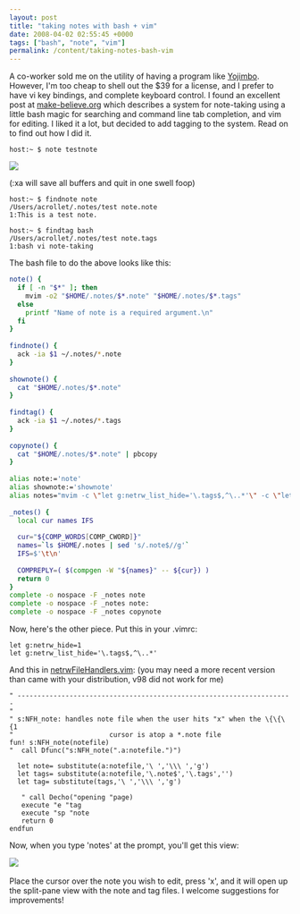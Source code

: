 ```yaml
---
layout: post
title: "taking notes with bash + vim"
date: 2008-04-02 02:55:45 +0000
tags: ["bash", "note", "vim"]
permalink: /content/taking-notes-bash-vim
---
```




A co-worker sold me on the utility of having a program like
[Yojimbo](http://www.barebones.com/products/yojimbo/). However, I\'m too
cheap to shell out the \$39 for a license, and I prefer to have vi key
bindings, and complete keyboard control. I found an excellent post at
[make-believe.org](http://www.make-believe.org/in-words/post/bashing-out-notes)
which describes a system for note-taking using a little bash magic for
searching and command line tab completion, and vim for editing. I liked
it a lot, but decided to add tagging to the system. Read on to find out
how I did it.

    host:~ $ note testnote

![](http://reluctanthacker.rollett.org/sites/default/files/images/Picture%2012.png)

(:xa will save all buffers and quit in one swell foop)

    host:~ $ findnote note
    /Users/acrollet/.notes/test note.note
    1:This is a test note.

    host:~ $ findtag bash
    /Users/acrollet/.notes/test note.tags
    1:bash vi note-taking

The bash file to do the above looks like this:


``` bash
note() {
  if [ -n "$*" ]; then
    mvim -o2 "$HOME/.notes/$*.note" "$HOME/.notes/$*.tags"
  else
    printf "Name of note is a required argument.\n"
  fi
}
 
findnote() {
  ack -ia $1 ~/.notes/*.note
}
 
shownote() {
  cat "$HOME/.notes/$*.note"
}
 
findtag() {
  ack -ia $1 ~/.notes/*.tags
}
 
copynote() {
  cat "$HOME/.notes/$*.note" | pbcopy
}
 
alias note:='note'
alias shownote:='shownote'
alias notes="mvim -c \"let g:netrw_list_hide='\.tags$,^\..*'\" -c \"let g:netrw_hide=1\" $HOME/.notes"
 
_notes() {
  local cur names IFS
 
  cur="${COMP_WORDS[COMP_CWORD]}"
  names=`ls $HOME/.notes | sed 's/.note$//g'`
  IFS=$'\t\n'
 
  COMPREPLY=( $(compgen -W "${names}" -- ${cur}) )
  return 0
}
complete -o nospace -F _notes note
complete -o nospace -F _notes note:
complete -o nospace -F _notes copynote
```


Now, here\'s the other piece. Put this in your .vimrc:

    let g:netrw_hide=1
    let g:netrw_list_hide='\.tags$,^\..*'

And this in
[netrwFileHandlers.vim](http://www.vim.org/scripts/script.php?script_id=1075):
(you may need a more recent version than came with your distribution,
v98 did not work for me)

    " ---------------------------------------------------------------------
    "
    " s:NFH_note: handles note file when the user hits "x" when the \{\{\{1
    "                        cursor is atop a *.note file
    fun! s:NFH_note(notefile)
    "  call Dfunc("s:NFH_note(".a:notefile.")")

      let note= substitute(a:notefile,'\ ','\\\ ','g')
      let tags= substitute(a:notefile,'\.note$','\.tags','')
      let tag= substitute(tags,'\ ','\\\ ','g')

       " call Decho("opening "page)
       execute "e "tag
       execute "sp "note
       return 0
    endfun

Now, when you type \'notes\' at the prompt, you\'ll get this view:

![](http://reluctanthacker.rollett.org/sites/default/files/images/Picture%2013.preview.png)\
\
Place the cursor over the note you wish to edit, press \'x\', and it
will open up the split-pane view with the note and tag files. I welcome
suggestions for improvements!





